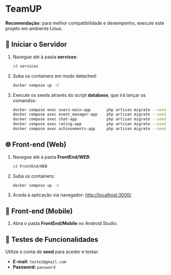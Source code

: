# TeamUP

**Recomendação:** para melhor compatibilidade e desempenho, execute este projeto em ambiente Linux.

## 🚀 Iniciar o Servidor

1. Navegue até à pasta **services**:
   ```bash
   cd services
   ```
2. Suba os containers em modo detached:
   ```bash
   docker compose up -d
   ```
3. Execute os seeds através do script **database**, que irá lançar os comandos:
   ```bash
   docker compose exec users-main-app       php artisan migrate --seed
   docker compose exec event_manager-app    php artisan migrate --seed
   docker compose exec chat-app             php artisan migrate --seed
   docker compose exec rating-app           php artisan migrate --seed
   docker compose exec achievements-app     php artisan migrate --seed
   ```

## 🌐 Front-end (Web)

1. Navegue até à pasta **FrontEnd/WEB**:
   ```bash
   cd FrontEnd/WEB
   ```
2. Suba os containers:
   ```bash
   docker compose up -d
   ```

3. Aceda à aplicação via navegador:
   [http://localhost:3000/](http://localhost:3000/)

## 📱 Front-end (Mobile)

1. Abra o pasta **FrontEnd/Mobile** no Android Studio.

## 🧪 Testes de Funcionalidades

Utilize a conta de **seed** para aceder e testar:
- **E-mail:** `teste1@gmail.com`
- **Password:** `password`

